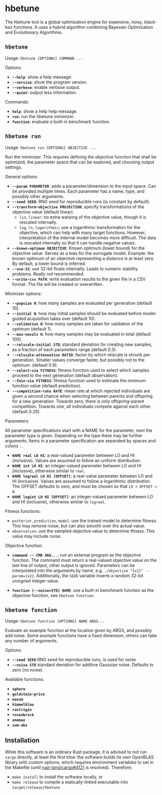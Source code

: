 # hbetune

The hbetune tool is a global optimization engine
for expensive, noisy, black-box functions.
It uses a hybrid algorithm combining Bayesian Optimization
and Evolutionary Algorithms.

## `hbetune`

Usage: `hbetune [OPTIONS] COMMAND ...`

Options:

* **`--help`**: show a help message.
* **`--version`**: show the program version.
* **`--verbose`**: enable verbose output.
* **`--quiet`**: output less information.

Commands:

* **`help`**: show a help help message.
* **`run`**: run the hbetune minimizer.
* **`function`**: evaluate a built-in benchmark function.

## `hbetune run`

Usage: `hbetune run [OPTIONS] OBJECTIVE ...`

Run the minimizer.
This requires defining the objective function that shall be optimized,
the parameter space that can be explored,
and choosing output settings.

General options:

* **`--param PARAMETER`**:
  adds a parameter/dimension to the input space.
  Can be provided multiple times.
  Each parameter has a name, type, and possibly other arguments.
* **`--seed SEED`**:
  RNG seed for reproducible runs (is constant by default).
* **`--transform-objective PROJECTION`**:
  specify transformations of the objective value (default linear).
  * `lin`, `linear`:
    no extra warping of the objective value, though it is rescaled internally.
  * `log`, `ln`, `logarithmic`:
    use a logarithmic transformation for the objective,
    which can help with many target functions.
    However, interpretation of the internal model becomes more difficult.
    The data is rescaled internally so that it can handle negative values.
* **`--known-optimum OBJECTIVE`**:
  Known optimum (lower bound) for the objective value.
  Serves as a bias for the surrogate model.
  Example: the known optimum of an objective representing a distance is at least zero.
  By default, a lower bound is inferred.
* **`--use-32`**:
  use 32-bit floats internally.
  Leads to numeric stability problems.
  Really not recommended.
* **`--write-csv PATH`**:
  write evaluation results to the given file in a CSV format.
  The file will be created or overwritten.

Minimizer options:

* **`--popsize N`**:
  how many samples are evaluated per generation (default 10).
* **`--initial N`**:
  how may initial samples should be evaluated
  before model-guided acquisition takes over (default 10).
* **`--validation N`**:
  how many samples are taken for validation of the optimum (default 1).
* **`--max-nevals N`**:
  how many samples may be evaluated in total (default 100).
* **`--relscale-initial STD`**:
  standard deviation for creating new samples,
  as a fraction of each parameters range (default 0.3).
* **`--relscale-attenuation RATIO`**:
  factor by which relscale is shrunk per generation.
  Smaller values converge faster,
  but possibly not to the optimum.
  (default 0.9).
* **`--select-via FITNESS`**:
  fitness function used to select which samples proceed to the next generation
  (default observation).
* **`--fmin-via FITNESS`**:
  fitness function used to estimate the minimum function value
  (default prediction).
* **`--competition-rate RATE`**:
  mean rate at which rejected individuals are given a second chance
  when selecting between parents and offspring for a new generation.
  Towards zero, there is only offspring–parent competition.
  Towards one, all individuals compete against each other.
  (default 0.25).

Parameters:

All parameter specifications start with a NAME for the parameter,
next the parameter type is given.
Depending on the type there may be further arguments.
Items in a parameter specification are separated by spaces and colons `:`.

* **`NAME real LO HI`**:
  a real-valued parameter between LO and HI (inclusive).
  Values are assumed to follow an uniform distribution.
* **`NAME int LO HI`**:
  an integer-valued parameter between LO and HI (inclusive),
  otherwise similar to `real`.
* **`NAME logreal LO HI [OFFSET]`**:
  a real-value parameter between LO and HI (inclusive).
  Values are assumed to follow a logarithmic distribution.
  The OFFSET defaults to zero, and must be chosen so that `LO + OFFSET > 0`.
* **`NAME logint LO HI [OFFSET]`**:
  an integer-valued parameter between LO and HI (inclusive),
  otherwise similar to `logreal`.

Fitness functions:

* `posterior`, `prediction`, `model`:
  use the trained model to determine fitness.
  This may remove noise, but can also smooth over the actual value.
* `observation`:
  use the sampled objective value to determine fitness.
  This value may include noise.

Objective function:

* **`command -- CMD ARG...`**:
  run an external program as the objective function.
  The command must return a real-valued objective value on the last line of output,
  other output is ignored.
  Parameters can be interpolated into the arguments by name,
  e.g. `./objective "{x1}" --param={x2}`.
  Additionally, the `SEED` variable inserts a random 32-bit unsigned integer value.

* **`function [--noise=STD] NAME`**:
  use a built-in benchmark function as the objective function,
  see `hbetune function`.

## `hbetune function`

Usage: `hbetune function [OPTIONS] NAME ARGS...`

Evaluate an example function at the location given by ARGS,
and possibly add noise.
Some example functions have a fixed dimension,
others can take any number of arguments.

Options:

* **`--seed SEED`** RNG seed for reproducible runs, is used for noise
* **`--noise STD`** standard deviation for additive Gaussian noise.
  Defaults to zero (no noise).

Available functions:

* **`sphere`**
* **`goldstein-price`**
* **`easom`**
* **`himmelblau`**
* **`rastrigin`**
* **`rosenbrock`**
* **`onemax`**
* **`sum-abs`**

## Installation

While this software is an ordinary Rust package,
it is advised to not run `cargo` directly,
at least the first time:
the software builds its own OpenBLAS library with custom options,
which requires environment variables to set in the Makefile
(until [rust-lang/cargo#4121](https://github.com/rust-lang/cargo/issues/4121)
is resolved).
Therefore:

* `make install` to install the software locally, or
* `make release` to compile a statically-linked executable into `target/release/hbetune`
